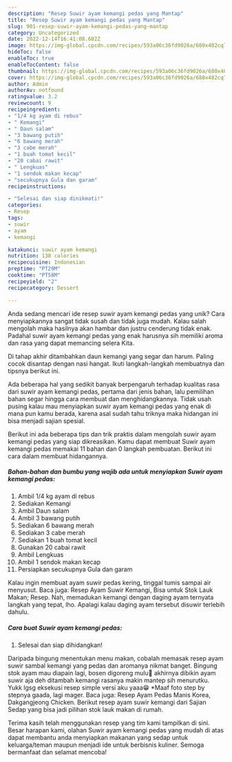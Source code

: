```yaml
---
description: "Resep Suwir ayam kemangi pedas yang Mantap"
title: "Resep Suwir ayam kemangi pedas yang Mantap"
slug: 901-resep-suwir-ayam-kemangi-pedas-yang-mantap
category: Uncategorized
date: 2022-12-14T16:41:08.602Z
image: https://img-global.cpcdn.com/recipes/593a06c36fd9026a/680x482cq70/suwir-ayam-kemangi-pedas-foto-resep-utama.jpg
hideToc: false
enableToc: true
enableTocContent: false
thumbnail: https://img-global.cpcdn.com/recipes/593a06c36fd9026a/680x482cq70/suwir-ayam-kemangi-pedas-foto-resep-utama.jpg
cover: https://img-global.cpcdn.com/recipes/593a06c36fd9026a/680x482cq70/suwir-ayam-kemangi-pedas-foto-resep-utama.jpg
author: Admin
authorAv: notfound
ratingvalue: 3.2
reviewcount: 9
recipeingredient:
- "1/4 kg ayam di rebus"
- " Kemangi"
- " Daun salam"
- "3 bawang putih"
- "6 bawang merah"
- "3 cabe merah"
- "1 buah tomat kecil"
- "20 cabai rawit"
- " Lengkuas"
- "1 sendok makan kecap"
- "secukupnya Gula dan garam"
recipeinstructions:

- "Selesai dan siap dinikmati!"
categories:
- Resep
tags:
- suwir
- ayam
- kemangi

katakunci: suwir ayam kemangi 
nutrition: 138 calories
recipecuisine: Indonesian
preptime: "PT29M"
cooktime: "PT58M"
recipeyield: "2"
recipecategory: Dessert

---
```





Anda sedang mencari ide resep suwir ayam kemangi pedas yang unik? Cara menyiapkannya sangat tidak susah dan tidak juga mudah. Kalau salah mengolah maka hasilnya akan hambar dan justru cenderung tidak enak. Padahal suwir ayam kemangi pedas yang enak harusnya sih memiliki aroma dan rasa yang dapat memancing selera Kita.





Di tahap akhir ditambahkan daun kemangi yang segar dan harum. Paling cocok disantap dengan nasi hangat. Ikuti langkah-langkah membuatnya dan tipsnya berikut ini.

Ada beberapa hal yang sedikit banyak berpengaruh terhadap kualitas rasa dari suwir ayam kemangi pedas, pertama dari jenis bahan, lalu pemilihan bahan segar hingga cara membuat dan menghidangkannya. Tidak usah pusing kalau mau menyiapkan suwir ayam kemangi pedas yang enak di mana pun kamu berada, karena asal sudah tahu triknya maka hidangan ini bisa menjadi sajian spesial.






Berikut ini ada beberapa tips dan trik praktis dalam mengolah suwir ayam kemangi pedas yang siap dikreasikan. Kamu dapat membuat Suwir ayam kemangi pedas memakai 11 bahan dan 0 langkah pembuatan. Berikut ini cara dalam membuat hidangannya.

<!--inarticleads1-->

##### Bahan-bahan dan bumbu yang wajib ada untuk menyiapkan Suwir ayam kemangi pedas:

1. Ambil 1/4 kg ayam di rebus
1. Sediakan  Kemangi
1. Ambil  Daun salam
1. Ambil 3 bawang putih
1. Sediakan 6 bawang merah
1. Sediakan 3 cabe merah
1. Sediakan 1 buah tomat kecil
1. Gunakan 20 cabai rawit
1. Ambil  Lengkuas
1. Ambil 1 sendok makan kecap
1. Persiapkan secukupnya Gula dan garam


Kalau ingin membuat ayam suwir pedas kering, tinggal tumis sampai air menyusut. Baca juga: Resep Ayam Suwir Kemangi, Bisa untuk Stok Lauk Makan; Resep. Nah, memadukan kemangi dengan daging ayam ternyata langkah yang tepat, lho. Apalagi kalau daging ayam tersebut disuwir terlebih dahulu. 

<!--inarticleads2-->

##### Cara buat Suwir ayam kemangi pedas:


1. Selesai dan siap dihidangkan!

Daripada bingung menentukan menu makan, cobalah memasak resep ayam suwir sambal kemangi yang pedas dan aromanya nikmat banget. Bingung stok ayam mau diapain lagi, bosen digoreng mulu🤣 akhirnya dibikin ayam suwir aja deh ditambah kemangi rasanya makin mantep sih menurutku. Yukk lgsg eksekusi resep simple versi aku yaaa😁 *Maaf foto step by stepnya gaada, lagi mager. Baca juga: Resep Ayam Pedas Manis Korea, Dakgangjeong Chicken. Berikut resep ayam suwir kemangi dari Sajian Sedap yang bisa jadi pilihan stok lauk makan di rumah. 

Terima kasih telah menggunakan resep yang tim kami tampilkan di sini. Besar harapan kami, olahan Suwir ayam kemangi pedas yang mudah di atas dapat membantu anda menyiapkan makanan yang sedap untuk keluarga/teman maupun menjadi ide untuk berbisnis kuliner. Semoga bermanfaat dan selamat mencoba!
